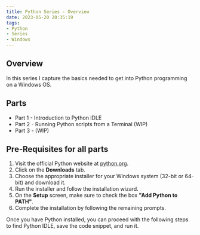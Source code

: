 ```yaml
---
title: Python Series - Overview
date: 2023-05-20 20:35:19
tags:
- Python
- Series
- Windows
---
```


## Overview

In this series I capture the basics needed to get into Python programming on a Windows OS.

## Parts

- Part 1 - Introduction to Python IDLE
- Part 2 - Running Python scripts from a Terminal (WIP)
- Part 3 - (WIP)

## Pre-Requisites for all parts

1. Visit the official Python website at [python.org](https://www.python.org/).
2. Click on the **Downloads** tab.
3. Choose the appropriate installer for your Windows system (32-bit or 64-bit) and download it.
4. Run the installer and follow the installation wizard.
5. On the **Setup** screen, make sure to check the box **"Add Python to PATH"**.
6. Complete the installation by following the remaining prompts.

Once you have Python installed, you can proceed with the following steps to find Python IDLE, save the code snippet, and run it.